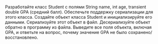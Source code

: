 Разработайте класс Student с полями String name, int age, transient double GPA (средний балл).
Обеспечьте поддержку сериализации для этого класса.
Создайте объект класса Student и инициализируйте его данными.
Сериализуйте этот объект в файл.
Десериализуйте объект обратно в программу из файла.
Выведите все поля объекта, включая GPA, и ответьте на вопрос,
почему значение GPA не было сохранено/восстановлено.
